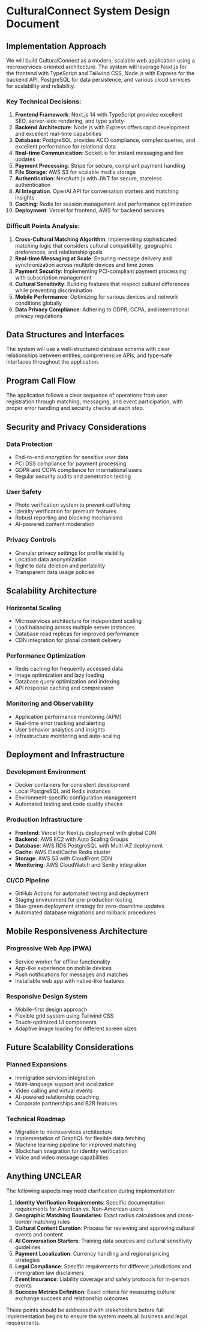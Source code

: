 # CulturalConnect System Design Document

## Implementation Approach

We will build CulturalConnect as a modern, scalable web application using a microservices-oriented architecture. The system will leverage Next.js for the frontend with TypeScript and Tailwind CSS, Node.js with Express for the backend API, PostgreSQL for data persistence, and various cloud services for scalability and reliability.

### Key Technical Decisions:

1. **Frontend Framework**: Next.js 14 with TypeScript provides excellent SEO, server-side rendering, and type safety
2. **Backend Architecture**: Node.js with Express offers rapid development and excellent real-time capabilities
3. **Database**: PostgreSQL provides ACID compliance, complex queries, and excellent performance for relational data
4. **Real-time Communication**: Socket.io for instant messaging and live updates
5. **Payment Processing**: Stripe for secure, compliant payment handling
6. **File Storage**: AWS S3 for scalable media storage
7. **Authentication**: NextAuth.js with JWT for secure, stateless authentication
8. **AI Integration**: OpenAI API for conversation starters and matching insights
9. **Caching**: Redis for session management and performance optimization
10. **Deployment**: Vercel for frontend, AWS for backend services

### Difficult Points Analysis:

1. **Cross-Cultural Matching Algorithm**: Implementing sophisticated matching logic that considers cultural compatibility, geographic preferences, and relationship goals
2. **Real-time Messaging at Scale**: Ensuring message delivery and synchronization across multiple devices and time zones
3. **Payment Security**: Implementing PCI-compliant payment processing with subscription management
4. **Cultural Sensitivity**: Building features that respect cultural differences while preventing discrimination
5. **Mobile Performance**: Optimizing for various devices and network conditions globally
6. **Data Privacy Compliance**: Adhering to GDPR, CCPA, and international privacy regulations

## Data Structures and Interfaces

The system will use a well-structured database schema with clear relationships between entities, comprehensive APIs, and type-safe interfaces throughout the application.

## Program Call Flow

The application follows a clear sequence of operations from user registration through matching, messaging, and event participation, with proper error handling and security checks at each step.

## Security and Privacy Considerations

### Data Protection
- End-to-end encryption for sensitive user data
- PCI DSS compliance for payment processing
- GDPR and CCPA compliance for international users
- Regular security audits and penetration testing

### User Safety
- Photo verification system to prevent catfishing
- Identity verification for premium features
- Robust reporting and blocking mechanisms
- AI-powered content moderation

### Privacy Controls
- Granular privacy settings for profile visibility
- Location data anonymization
- Right to data deletion and portability
- Transparent data usage policies

## Scalability Architecture

### Horizontal Scaling
- Microservices architecture for independent scaling
- Load balancing across multiple server instances
- Database read replicas for improved performance
- CDN integration for global content delivery

### Performance Optimization
- Redis caching for frequently accessed data
- Image optimization and lazy loading
- Database query optimization and indexing
- API response caching and compression

### Monitoring and Observability
- Application performance monitoring (APM)
- Real-time error tracking and alerting
- User behavior analytics and insights
- Infrastructure monitoring and auto-scaling

## Deployment and Infrastructure

### Development Environment
- Docker containers for consistent development
- Local PostgreSQL and Redis instances
- Environment-specific configuration management
- Automated testing and code quality checks

### Production Infrastructure
- **Frontend**: Vercel for Next.js deployment with global CDN
- **Backend**: AWS EC2 with Auto Scaling Groups
- **Database**: AWS RDS PostgreSQL with Multi-AZ deployment
- **Cache**: AWS ElastiCache Redis cluster
- **Storage**: AWS S3 with CloudFront CDN
- **Monitoring**: AWS CloudWatch and Sentry integration

### CI/CD Pipeline
- GitHub Actions for automated testing and deployment
- Staging environment for pre-production testing
- Blue-green deployment strategy for zero-downtime updates
- Automated database migrations and rollback procedures

## Mobile Responsiveness Architecture

### Progressive Web App (PWA)
- Service worker for offline functionality
- App-like experience on mobile devices
- Push notifications for messages and matches
- Installable web app with native-like features

### Responsive Design System
- Mobile-first design approach
- Flexible grid system using Tailwind CSS
- Touch-optimized UI components
- Adaptive image loading for different screen sizes

## Future Scalability Considerations

### Planned Expansions
- Immigration services integration
- Multi-language support and localization
- Video calling and virtual events
- AI-powered relationship coaching
- Corporate partnerships and B2B features

### Technical Roadmap
- Migration to microservices architecture
- Implementation of GraphQL for flexible data fetching
- Machine learning pipeline for improved matching
- Blockchain integration for identity verification
- Voice and video message capabilities

## Anything UNCLEAR

The following aspects may need clarification during implementation:

1. **Identity Verification Requirements**: Specific documentation requirements for American vs. Non-American users
2. **Geographic Matching Boundaries**: Exact radius calculations and cross-border matching rules
3. **Cultural Content Curation**: Process for reviewing and approving cultural events and content
4. **AI Conversation Starters**: Training data sources and cultural sensitivity guidelines
5. **Payment Localization**: Currency handling and regional pricing strategies
6. **Legal Compliance**: Specific requirements for different jurisdictions and immigration law disclaimers
7. **Event Insurance**: Liability coverage and safety protocols for in-person events
8. **Success Metrics Definition**: Exact criteria for measuring cultural exchange success and relationship outcomes

These points should be addressed with stakeholders before full implementation begins to ensure the system meets all business and legal requirements.